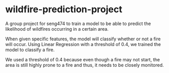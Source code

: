 # wildfire-prediction-project
A group project for seng474 to train a model to be able to predict the likelihood of wildfires occurring in a certain area.

When given specific features, the model will classify whether or not a fire will occur.
Using Linear Regression with a threshold of 0.4, we trained the model to classify a fire.

We used a threshold of 0.4 because even though a fire may not start, the area is still highly prone to a fire and thus, it needs to be closely monitored. 
